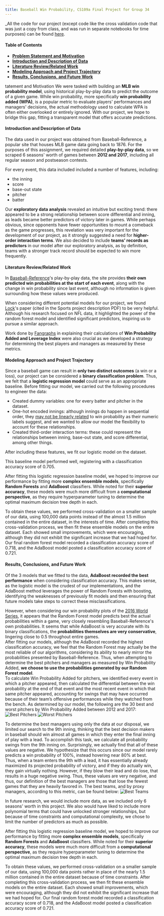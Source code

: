 ```yaml
---
title: Baseball Win Probability, CS109a Final Project for Group 34
---
```

_All the code for our project (except code like the cross validation code that was just a copy from class, and was run in separate notebooks for time purposes) can be found <a href='https://jdeschler.github.io/109final/final_project.html'>here</a>.

[TOC levels=1]: # "#### Table of Contents"
#### Table of Contents
- [**Problem Statement and Motivation**](#problem-statement-and-motivation)
- [**Introduction and Description of Data**](#introduction-and-description-of-data)
- [**Literature Review/Related Work**](#literature-review-related-work)
- [**Modeling Approach and Project Trajectory**](#modeling-approach-and-project-trajectory)
- [**Results, Conclusions, and Future Work**](#results-conclusions-and-future-work)

tatement and Motivation
We were tasked with building an **MLB win probability model**, using historical play-by-play data to predict the outcome of a given game.  While win probability, more specifically **win probability added (WPA)**, is a popular metric to evaluate players' performances and managers' decisions, the actual methodology used to calculate WPA is often either overlooked or entirely ignored.  With our project, we hope to bridge this gap, fitting a transparent model that offers accurate predictions.

#### Introduction and Description of Data
The data used in our project was obtained from Baseball-Reference, a popular site that houses MLB game data going back to 1876.  For the purposes of this assignment, we required detailed **play-by-play data**, so we scraped 6 seasons' worth of games between **2012 and 2017**, including all regular season and postseason contests.  

For every event, this data included included a number of features, including:

* the inning
* score
* base-out state
* pitcher
* batter

Our **exploratory data analysis** revealed an intuitive but exciting trend: there appeared to be a strong relationship between score differential and inning, as leads became better predictors of victory later in games.  While perhaps obvious, since opponents have fewer opportunities to mount a comeback as the game progresses, this revelation was very important for the development of our project, as it strongly suggested a need for **higher-order interaction terms**.  We also decided to include **teams' records as predictors** in our model after our exploratory analysis, as by definition, teams with a stronger track record should be expected to win more frequently.

#### Literature Review/Related Work
In <a href='https://www.baseball-reference.com/boxes/ARI/ARI201704020.shtml'> Baseball-Reference</a>'s play-by-play data, the site provides **their own predicted win probabilities at the start of each event**, along with the change in win probability since last event, although no information is given surrounding how these values were produced.  

When considering different potential models for our project, we found <a href='http://homepage.divms.uiowa.edu/~dzimmer/sports-statistics/nettletonandlock.pdf'>Lock</a>'s paper (cited in the Sports project description PDF) to be very helpful.  Although his research focused on NFL data, it highlighted the power of the random forest model and identified significant predictors, inspiring us to pursue a similar approach.

Work done by <a href='https://www.fangraphs.com/library/misc/wpa/'>Fangraphs</a> in explaining their calculations of **Win Probability Added and Leverage Index** were also crucial as we developed a strategy for determining the best players and managers as measured by these metrics.

#### Modeling Approach and Project Trajectory
Since a baseball game can result in **only two distinct outcomes** (a win or a loss), our project can be considered a **binary classification problem**.  Thus, we felt that a **logistic regression model** could serve as an appropriate baseline.  Before fitting our model, we carried out the following procedures to engineer the data:

* Created dummy variables: one for every batter and pitcher in the dataset.  
* One-hot encoded innings:  although innings do happen in sequential order, they <a href='https://jdeschler.github.io/109final/EDA.html#inning-x-score-differential'>may not be linearly related</a> to win probability as their numeric labels suggest, and we wanted to allow our model the flexibility to account for these relationships. 
* Created third-order interaction terms: these could represent the relationships between inning, base-out state, and score differential, among other things.  

After including these features, we fit our logistic model on the dataset. 

This baseline model performed well, registering with a classification accuracy score of 0.705.

After fitting this logistic regression baseline model, we hoped to improve our performance by fitting more **complex ensemble models**, specifically **Random Forests** and **AdaBoost** classifiers.  While noted for their **superior accuracy**, these models were much more difficult from a **computational perspective**, as they require hyperparameter tuning to determine the optimal maximum decision tree depth in each.  

To obtain these values, we performed cross-validation on a smaller sample of our data, using 100,000 data points instead of the almost 1.5 million contained in the entire dataset, in the interests of time.  After completing this cross-validation process, we then fit these ensemble models on the entire dataset.  Each showed small improvements, which were encouraging, although they did not exhibit the significant increase that we had hoped for.  Our final random forest model recorded a classification accuracy score of 0.718, and the AdaBoost model posted a classification accuracy score of 0.721. 
 
#### Results, Conclusions, and Future Work 
Of the 3 models that we fitted to the data, **AdaBoost recorded the best performance** when considering classification accuracy.  This makes sense, as the logistic model is the crudest of our implementations, and the AdaBoost method leverages the power of Random Forests with boosting, identifying the weaknesses of previously fit models and then ensuring that future models take steps to correct these misclassifications.  

However, when considering our win probability plots of the <a href='https://jdeschler.github.io/109final/ws.html'>2016 World Series</a>, it appears that the Random Forest model predicts best the actual probabilities within a game, very closely resembling Baseball-Reference's own probabilities.  It seems that while AdaBoost is very accurate with its binary classifications, the **probabilities themselves are very conservative**, lingering close to 0.5 throughout entire games.  
After fitting our models, although the AdaBoost recorded the highest classification accuracy, we feel that the Random Forest may actually be the most reliable of our algorithms, considering its ability to nearly mirror the probabilities presented by Baseball-Reference.  Thus, when attempting to determine the best pitchers and managers as measured by Win Probability Added, **we choose to use the probabilities generated by our Random Forest model**.  
To calculate Win Probability Added for pitchers, we identified every event in which a pitcher appeared, then calculated the differential between the win probability at the end of that event and the most recent event in which that same pitcher appeared, accounting for swings that may have occurred because of their team’s offensive performances while they watched from the bench.  As determined by our model, the following are the 30 best and worst pitchers by Win Probability Added between 2012 and 2017:
![Best Pitchers](./images/top30pitchers.png)
![Worst Pitchers](./images/worst30pitchers.png)

To determine the best managers using only the data at our disposal, we limited our search to the 9th inning, thinking that the best decision makers in baseball should win almost all games in which they enter the final inning of play with a lead.  To accomplish this task, we calculate all probability swings from the 9th inning on.  Surprisingly, we actually find that all of these values are negative.  We hypothesize that this occurs since our model rarely predicts a win probability of 100%, instead hovering near 80% at best.  Thus, when a team enters the 9th with a lead, it has essentially already maximized its projected probability of victory, and if they do actually win, they gain virtually nothing.  However, if they blow their lead and do lose, that results in a huge negative swing.  Thus, these values are very negative, and thus, our definition of the best managers are those that lose the fewest games that they are heavily favored in.  The best teams, and by proxy managers, according to this metric, can be found below:
![Best Teams](./images/top15teams.png)
  
In future research, we would include more data, as we included only 6 seasons' worth in this project.  We also would have liked to include more polynomial terms that could have unlocked stronger relationships, but because of time constraints and computational complexity, we chose to limit the number of predictors as much as possible.        


After fitting this logistic regression baseline model, we hoped to improve our performance by fitting more **complex ensemble models**, specifically **Random Forests** and **AdaBoost** classifiers.  While noted for their **superior accuracy**, these models were much more difficult from a **computational perspective**, as they require hyperparameter tuning to determine the optimal maximum decision tree depth in each.  

To obtain these values, we performed cross-validation on a smaller sample of our data, using 100,000 data points rather in place of the nearly 1.5 million contained in the entire dataset because of time constraints.  After completing this cross-validation process, we then fit these ensemble models on the entire dataset.  Each showed small improvements, which were encouraging, although they did not exhibit the significant increase that we had hoped for.  Our final random forest model recorded a classification accuracy score of 0.718, and the AdaBoost model posted a classification accuracy score of 0.721.


